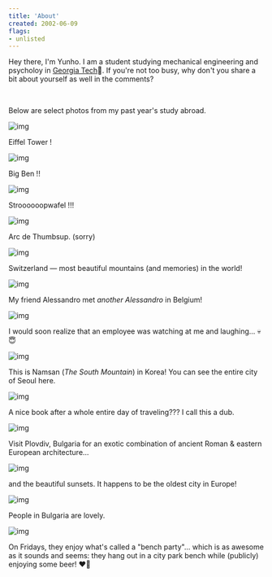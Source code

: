 ```yaml
---
title: 'About'
created: 2002-06-09
flags:
- unlisted
---
```


Hey there, I'm Yunho. I am a student studying mechanical engineering and psycholoy in [Georgia Tech]()🐝. If you're not too busy, why don't you share a bit about yourself as well in the comments?

<!-- ### Life Story

I've been interested in engineering for quite a while now -- and, as is true with most other engineers, I've been making, tinkering, and disassembling all sorts of stuff in my house (and failing to assemble back!! 🥲) for practically forever. 

For around half of my life, I lived in [Incheon, Korea](https://goo.gl/maps/S7aQTsq7WhZoZ1Yq8). That's where I was born and raised. In 2014, my family immigrated to the US, settling in Atlanta, Georgia. We've been living here ever since. 

I am (or, at least, used to be) a huge, **huge** introvert. So the first few years, among the simple and childish--yet somehow intimidating--atmosphere of middle school, things didn't go as well as I planned. In short, I've struggled a bit in socializing with friends... (& enemies, of which there is a *lot* in middle school 🤣) Which also meant that I struggled in picking up English. (FYI: As with all things, things got better with time!)

But that experience -- all the sleepless nights, self-doubts, disheartened days, and escapism -- really built up within me an interest or urge that, at the time, I couldn't fully describe or pursue. And when I discovered psychology (through the loved/hated Myers-Briggs Type Indicator -- you know, the personality test that tells you the four-letter code that, upon reading, *literally describes you*), I knew that I found it. Psychology remains as one of my greatest passions, and likely will continue (for life). 

### Philosophy of Life

`Warning: potential 🌽ness ahead`

So in middle school, thanks to insomnia, I had tons of time to think about all sorts of different things. And once I started to learn about psychology, I saw [a TED talk]() by a guy whose name was Martin Seligman. (If you don't know him---he's a legend, and is known to have started the field of "positive psychology".) In the talk, he makes a point: "If you want to find true happiness, you must find your meaning of life." I was like, 14, so I thought, *... Watchumean? Meaning of life?? Lol what???*, and gamed on. But it stuck in my head, and so I started wondering. 

During that time, I also had a rather childish thought that, when I meet my friends in Korea back again (which was likely the summer after graduating high school---given the financial circumstances), I wanted to be a high-achieving, well-respected person who "made it" and didn't waste the golden opportunity of American Dream that everyone was envious of (or so I thought). In short, I was hungry for success.  

So I kept thinking... until I visited Boston, my first real "trip" since I started living in the States, in May of 2019. I was in the sky lounge of the Prudential Tower where you could see the beautiful night sky of Boston across the Charles River, including the tiniest glimpse of a round dot that was the Great Dome of MIT. Cars were at the size of little ants, and people... people were just dots that were barely visible. It felt like I was looking at a miniature city plan. Except that everyone and everything was real. I could see the dots move, move into a building and disappear, and reappear in other places. It was crazy. I've never looked at that many people at once ever in my life. I (perhaps inaccurately) thought that within my immediate field of view there was a few tens of thousands or even millions of people. Then suddenly, I got it. 

I realized:

> There is no value, no meaning, no specialty in *grinding* or *hustlin,'* when there's an infinite number of other people who are probably smarter, nicer, and [insert adjective] doing the same thing as you are doing, wanting the same things that you want---and guess what? Since you're not the last generation to live on the face of the Earth, go ahead include everyone who are to born in the future to advance, regress, or repeat our efforts---What good is "winning"? Who exactly are you "winning" against? And just how long are you "winning" before you're not anymore? What even is "success"? Based on what definition, defined by whom? Surely you can't be serious when you say, "make the world a better place"---because you can make no difference alone. Doing *anything* <u>alone</u> doesn't get you *anywhere*.  

> What really matters in the end is to learn to collaborate. How to move the hearts, minds, intentions, and actions of people. How to empower and unlock their potential, if they're in some sort of roadblock (like I was when I struggled to learn English). How to communicate well and find a common purpose. 

I know it sounds kind of corny (maybe this whole article sounds corny), but I settled on my personal meaning of life early at age 17. It's two-part: 

1) Spread "<u>**good**</u>"" (however I come to define it) to/with others, to the maximum possible that I am capable of.

2) Enjoy life to the **fullest** by doing "the most "<u>valuable</u>" things. 

(hover: by this, I meant not the easy rushes of dopamine from YouTube, but things like skydiving or mastering electromagnetism that require you to overcome you biggest fears and difficulties).

If I've succeeded in doing these two things, then I would have fulfilled the meaning of my life. These two guidelines help me navigate through difficult decisions in life and stay on the path that I want to stay in, resisting the urge of staying in the comfortable places in ilfe. 

### My Vision(ish)

If the meaning of life is a vector, and the purpose is a direction, the vision would be the magnitude. To have a vision means to zero in onto a specific problem that you are willing to spend a significant amount of resources (and sacrifice a lot of other opportunities) for. 

Unfortunately, I just don't know yet. But I do have candidates. 

1. 

### What I've Done About it So Far

### Moving Forward (& Moving Fast) -->

<br/>

Below are select photos from my past year's study abroad.

![img](/about/album/surprise-eiffel-tower.jpg)
<p class="text-center"> Eiffel Tower ! </p>

![img](/about/album/big-thumbs-up-ben.jpg)
<p class="text-center"> Big Ben !! </p>

![img](/about/album/stroopwaffeled.jpg)
<p class="text-center"> Stroooooopwafel !!! </p>

![img](/about/album/arc-de-thumbsup.jpg)
<p class="text-center"> Arc de Thumbsup. (sorry)</p>

![img](/about/album/switchherland.jpg)
<p class="text-center"> Switzerland — most beautiful mountains (and memories) in the world! </p>

![img](/about/album/alessandro-and-alessandro.jpg)
<p class="text-center"> My friend Alessandro met <i>another Alessandro</i> in Belgium! </p>

![img](/about/album/spiral-starecase.jpg)
<p class="text-center"> I would soon realize that an employee was watching at me and laughing... 💀😇 </p>

![img](/about/album/namgoongminsan.jpg)
<p class="text-center"> This is Namsan (<i>The South Mountain</i>) in Korea! You can see the entire city of Seoul here. </p>

<!-- ![img](/about/album/namsan.jpg)
<p class="text-center"> A better view of the city (and me) in this version. </p> -->

![img](/about/album/sights/good-book.jpg)
<p class="text-center"> A nice book after a whole entire day of traveling??? I call this a dub. </p>

![img](/about/album/sights/sunset-strong.jpg)
<p class="text-center"> Visit Plovdiv, Bulgaria for an exotic combination of ancient Roman & eastern European architecture... </p>

![img](/about/album/sights/sunset-vivid.jpg)
<p class="text-center"> and the beautiful sunsets. It happens to be the oldest city in Europe! </p>

![img](/about/album/sights/people-in-bulgaria.jpg)
<p class="text-center"> People in Bulgaria are lovely. </p>

![img](/about/album/sights/bench-party.jpg)
<p class="text-center"> On Fridays, they enjoy what's called a "bench party"... which is as awesome as it sounds and seems: they hang out in a city park bench while (publicly) enjoying some beer! ❤️‍🔥 </p>

<!-- ![img](/about/album/losing-my-hair-(sibal).jpg)
<p class="text-center"> Last but not least, and back to present: At <b>21 years</b> old... I'm slowly losing my hair. ☠️☠️☠️☠️☠️ </p> -->
